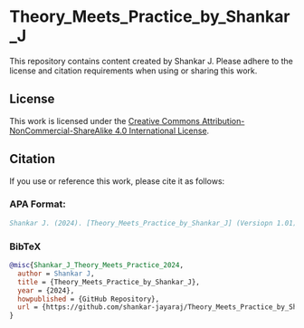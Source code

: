 

# Theory_Meets_Practice_by_Shankar_J

This repository contains content created by Shankar J. Please adhere to the license and citation requirements when using or sharing this work.

## License
This work is licensed under the [Creative Commons Attribution-NonCommercial-ShareAlike 4.0 International License](https://creativecommons.org/licenses/by-nc-sa/4.0/).

## Citation
If you use or reference this work, please cite it as follows:

### APA Format:
```bibtex
Shankar J. (2024). [Theory_Meets_Practice_by_Shankar_J] (Versiopn 1.01). GitHub Repository. Available at https://github.com/shankar-jayaraj/Theory_Meets_Practice_by_Shankar_J
```

### BibTeX
```bibtex
@misc{Shankar_J_Theory_Meets_Practice_2024,
  author = Shankar J,
  title = {Theory_Meets_Practice_by_Shankar_J},
  year = {2024},
  howpublished = {GitHub Repository},
  url = {https://github.com/shankar-jayaraj/Theory_Meets_Practice_by_Shankar_J}
}
```

